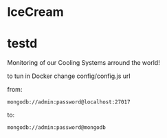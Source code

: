 # IceCream
# testd

Monitoring of our Cooling Systems arround the world!

to tun in Docker change config/config.js url

from:

```mongodb://admin:password@localhost:27017```

to:

```mongodb://admin:password@mongodb ```
